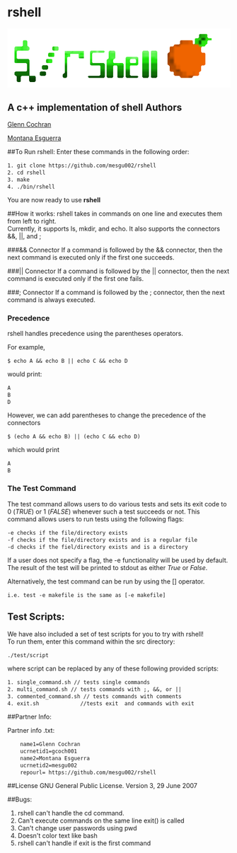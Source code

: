 # rshell

![rshell](/img/rshellLogo.png) 

A **c++** implementation of **shell**
Authors
------------
[Glenn Cochran](https://github.com/gcoch001 "Loves long distance running")

[Montana Esguerra](https://github.com/mesgu002 "Enjoys long walks on the beach")




##To Run rshell:
Enter these commands in the following order:  
```
1. git clone https://github.com/mesgu002/rshell
2. cd rshell
3. make
4. ./bin/rshell
```
You are now ready to use **rshell**

##How it works:
rshell takes in commands on one line and executes them from left to right.  
Currently, it supports ls, mkdir, and echo. It also supports the connectors &&, ||, and ;

###&& Connector
If a command is followed by the && connector, then the next command is executed only if the first one succeeds.

###|| Connector
If a command is followed by the || connector, then the next command is executed only if the first one fails.

###; Connector
If a command is followed by the ; connector, then the next command is always executed.

### Precedence
rshell handles precedence using the parentheses operators. 

For example, 
```
$ echo A && echo B || echo C && echo D
```
would print:
```
A
B
D
```

However, we can add parentheses to change the precedence of the connectors
```
$ (echo A && echo B) || (echo C && echo D)
```
which would print
```
A
B
```
### The Test Command
The test command allows users to do various tests and sets its exit code to 0 (*TRUE*) or 1 (*FALSE*) whenever such a test succeeds or not.
This command allows users to run tests using the following flags:

```
-e checks if the file/directory exists
-f checks if the file/directory exists and is a regular file 
-d checks if the fiel/directory exists and is a directory
```
If a user does not specify a flag, the -e functionality will be used by default. The result of the test will be printed to stdout as either *True* or *False*.

Alternatively, the test command can be run by using the [] operator.

```
i.e. test -e makefile is the same as [-e makefile]
```

## Test Scripts:
We have also included a set of test scripts for you to try with rshell!  
To run them, enter this command within the src directory:

```
./test/script
```
where script can be replaced by any of these following provided scripts:
```
1. single_command.sh // tests single commands
2. multi_command.sh // tests commands with ;, &&, or ||
3. commented_command.sh // tests commands with comments
4. exit.sh             //tests exit  and commands with exit
```
##Partner Info:

Partner info .txt:
```
    name1=Glenn Cochran
    ucrnetid1=gcoch001
    name2=Montana Esguerra
    ucrnetid2=mesgu002
	repourl= https://github.com/mesgu002/rshell
```
##License
GNU General Public License.
Version 3, 29 June 2007

##Bugs:

1. rshell can't handle the cd command.
2. Can't execute commands on the same line exit() is called
3. Can't change user passwords using pwd
4. Doesn't color text like bash
5. rshell can't handle if exit is the first command

